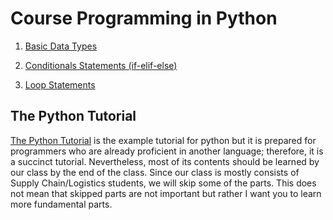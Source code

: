 # Course Programming in Python


1. [Basic Data Types](basic-data-types.md)

2. [Conditionals Statements (if-elif-else)](conditionals-statements.md)

3. [Loop Statements](loop-statements.md)




## The Python Tutorial
[The Python Tutorial](https://docs.python.org/3/tutorial/index.html) is the example tutorial for python but it is prepared for programmers who are already proficient in another language; therefore, it is a succinct tutorial.
Nevertheless, most of its contents should be learned by our class by the end of the class.
Since our class is mostly consists of Supply Chain/Logistics students, we will skip some of the parts.
This does not mean that skipped parts are not important but rather I want you to learn more fundamental parts.


